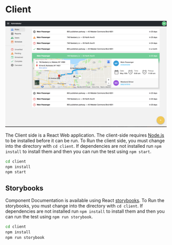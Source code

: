 # Client

![React App Screenshot](.gitbook/assets/client-screenshot%20%281%29.png)

The Client side is a React Web application. The client-side requires [Node.js](https://nodejs.org/en/) to be installed before it can be run. To Run the client side, you must change into the directory with `cd client`. If dependencies are not installed run `npm install` to install them and then you can run the test using `npm start`.

```bash
cd client
npm install
npm start
```

## Storybooks

Component Documentation is available using React [storybooks](https://github.com/storybooks/storybook). To Run the storybooks, you must change into the directory with `cd client`. If dependencies are not installed run `npm install` to install them and then you can run the test using `npm run storybook`.

```bash
cd client
npm install
npm run storybook
```

